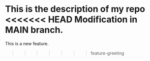 This is the description of my repo
<<<<<<< HEAD
Modification in MAIN branch.
=======
This is a new feature.
>>>>>>> feature-greeting
